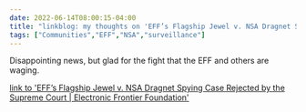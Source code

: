 ---date: 2022-06-14T08:00:15-04:00title: "linkblog: my thoughts on 'EFF’s Flagship Jewel v. NSA Dragnet Spying Case Rejected by the Supreme Court | Electronic Frontier Foundation'"tags: ["Communities","EFF","NSA","surveillance"]---Disappointing news, but glad for the fight that the EFF and others are waging. [link to 'EFF’s Flagship Jewel v. NSA Dragnet Spying Case Rejected by the Supreme Court | Electronic Frontier Foundation'](https://www.eff.org/deeplinks/2022/06/effs-flagship-jewel-v-nsa-dragnet-spying-case-rejected-supreme-court)